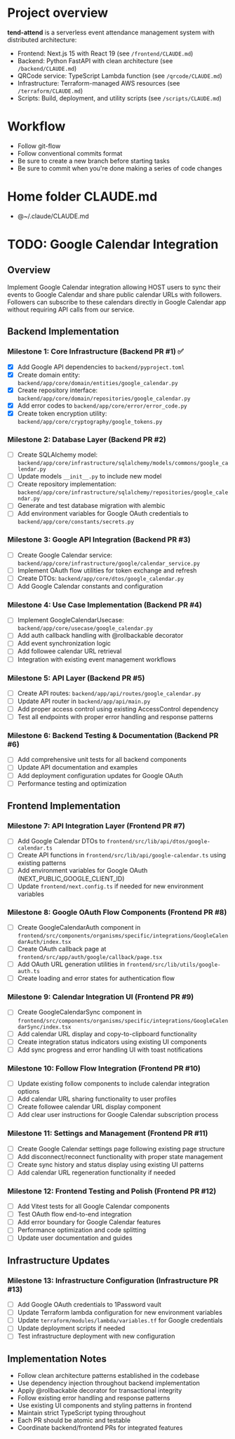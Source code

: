 # Project overview

**tend-attend** is a serverless event attendance management system with distributed architecture:

- Frontend: Next.js 15 with React 19 (see `/frontend/CLAUDE.md`)
- Backend: Python FastAPI with clean architecture (see `/backend/CLAUDE.md`)
- QRCode service: TypeScript Lambda function (see `/qrcode/CLAUDE.md`)
- Infrastructure: Terraform-managed AWS resources (see `/terraform/CLAUDE.md`)
- Scripts: Build, deployment, and utility scripts (see `/scripts/CLAUDE.md`)

# Workflow

- Follow git-flow
- Follow conventional commits format
- Be sure to create a new branch before starting tasks
- Be sure to commit when you're done making a series of code changes

# Home folder CLAUDE.md

- @~/.claude/CLAUDE.md

# TODO: Google Calendar Integration

## Overview

Implement Google Calendar integration allowing HOST users to sync their events to Google Calendar and share public calendar URLs with followers. Followers can subscribe to these calendars directly in Google Calendar app without requiring API calls from our service.

## Backend Implementation

### Milestone 1: Core Infrastructure (Backend PR #1) ✅

- [x] Add Google API dependencies to `backend/pyproject.toml`
- [x] Create domain entity: `backend/app/core/domain/entities/google_calendar.py`
- [x] Create repository interface: `backend/app/core/domain/repositories/google_calendar.py`
- [x] Add error codes to `backend/app/core/error/error_code.py`
- [x] Create token encryption utility: `backend/app/core/cryptography/google_tokens.py`

### Milestone 2: Database Layer (Backend PR #2)

- [ ] Create SQLAlchemy model: `backend/app/core/infrastructure/sqlalchemy/models/commons/google_calendar.py`
- [ ] Update models `__init__.py` to include new model
- [ ] Create repository implementation: `backend/app/core/infrastructure/sqlalchemy/repositories/google_calendar.py`
- [ ] Generate and test database migration with alembic
- [ ] Add environment variables for Google OAuth credentials to `backend/app/core/constants/secrets.py`

### Milestone 3: Google API Integration (Backend PR #3)

- [ ] Create Google Calendar service: `backend/app/core/infrastructure/google/calendar_service.py`
- [ ] Implement OAuth flow utilities for token exchange and refresh
- [ ] Create DTOs: `backend/app/core/dtos/google_calendar.py`
- [ ] Add Google Calendar constants and configuration

### Milestone 4: Use Case Implementation (Backend PR #4)

- [ ] Implement GoogleCalendarUsecase: `backend/app/core/usecase/google_calendar.py`
- [ ] Add auth callback handling with @rollbackable decorator
- [ ] Add event synchronization logic
- [ ] Add followee calendar URL retrieval
- [ ] Integration with existing event management workflows

### Milestone 5: API Layer (Backend PR #5)

- [ ] Create API routes: `backend/app/api/routes/google_calendar.py`
- [ ] Update API router in `backend/app/api/main.py`
- [ ] Add proper access control using existing AccessControl dependency
- [ ] Test all endpoints with proper error handling and response patterns

### Milestone 6: Backend Testing & Documentation (Backend PR #6)

- [ ] Add comprehensive unit tests for all backend components
- [ ] Update API documentation and examples
- [ ] Add deployment configuration updates for Google OAuth
- [ ] Performance testing and optimization

## Frontend Implementation

### Milestone 7: API Integration Layer (Frontend PR #7)

- [ ] Add Google Calendar DTOs to `frontend/src/lib/api/dtos/google-calendar.ts`
- [ ] Create API functions in `frontend/src/lib/api/google-calendar.ts` using existing patterns
- [ ] Add environment variables for Google OAuth (NEXT_PUBLIC_GOOGLE_CLIENT_ID)
- [ ] Update `frontend/next.config.ts` if needed for new environment variables

### Milestone 8: Google OAuth Flow Components (Frontend PR #8)

- [ ] Create GoogleCalendarAuth component in `frontend/src/components/organisms/specific/integrations/GoogleCalendarAuth/index.tsx`
- [ ] Create OAuth callback page at `frontend/src/app/auth/google/callback/page.tsx`
- [ ] Add OAuth URL generation utilities in `frontend/src/lib/utils/google-auth.ts`
- [ ] Create loading and error states for authentication flow

### Milestone 9: Calendar Integration UI (Frontend PR #9)

- [ ] Create GoogleCalendarSync component in `frontend/src/components/organisms/specific/integrations/GoogleCalendarSync/index.tsx`
- [ ] Add calendar URL display and copy-to-clipboard functionality
- [ ] Create integration status indicators using existing UI components
- [ ] Add sync progress and error handling UI with toast notifications

### Milestone 10: Follow Flow Integration (Frontend PR #10)

- [ ] Update existing follow components to include calendar integration options
- [ ] Add calendar URL sharing functionality to user profiles
- [ ] Create followee calendar URL display component
- [ ] Add clear user instructions for Google Calendar subscription process

### Milestone 11: Settings and Management (Frontend PR #11)

- [ ] Create Google Calendar settings page following existing page structure
- [ ] Add disconnect/reconnect functionality with proper state management
- [ ] Create sync history and status display using existing UI patterns
- [ ] Add calendar URL regeneration functionality if needed

### Milestone 12: Frontend Testing and Polish (Frontend PR #12)

- [ ] Add Vitest tests for all Google Calendar components
- [ ] Test OAuth flow end-to-end integration
- [ ] Add error boundary for Google Calendar features
- [ ] Performance optimization and code splitting
- [ ] Update user documentation and guides

## Infrastructure Updates

### Milestone 13: Infrastructure Configuration (Infrastructure PR #13)

- [ ] Add Google OAuth credentials to 1Password vault
- [ ] Update Terraform lambda configuration for new environment variables
- [ ] Update `terraform/modules/lambda/variables.tf` for Google credentials
- [ ] Update deployment scripts if needed
- [ ] Test infrastructure deployment with new configuration

## Implementation Notes

- Follow clean architecture patterns established in the codebase
- Use dependency injection throughout backend implementation
- Apply @rollbackable decorator for transactional integrity
- Follow existing error handling and response patterns
- Use existing UI components and styling patterns in frontend
- Maintain strict TypeScript typing throughout
- Each PR should be atomic and testable
- Coordinate backend/frontend PRs for integrated features
